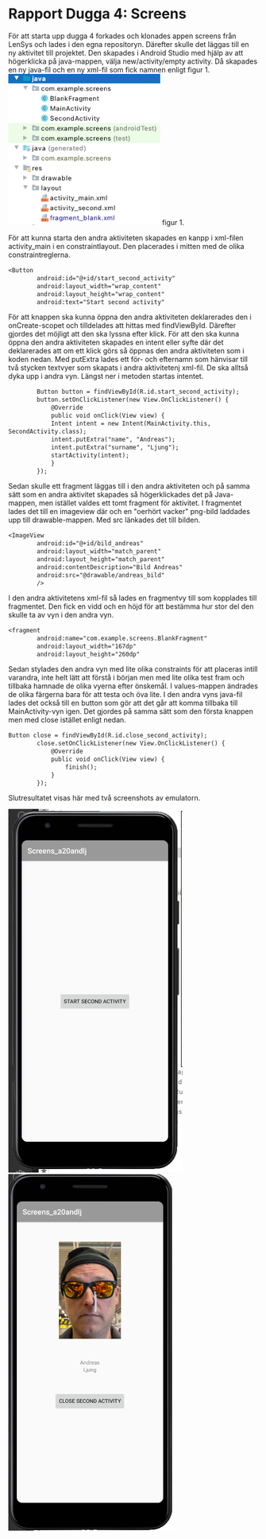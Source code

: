 
# Rapport Dugga 4: Screens

För att starta upp dugga 4 forkades och klonades appen screens från LenSys och lades i den egna repositoryn.
Därefter skulle det läggas till en ny aktivitet till projektet. Den skapades i Android Studio med hjälp av att
högerklicka på java-mappen, välja new/activity/empty activity. Då skapades en ny java-fil och en 
ny xml-fil som fick namnen enligt figur 1.
![](bild_dugga4.png) 
figur 1.

För att kunna starta den andra aktiviteten skapades en kanpp i xml-filen activity_main i en constraintlayout.
Den placerades i mitten med de olika constraintreglerna.
```
<Button
        android:id="@+id/start_second_activity"
        android:layout_width="wrap_content"
        android:layout_height="wrap_content"
        android:text="Start second activity"
```
För att knappen ska kunna öppna den andra aktiviteten deklarerades den i onCreate-scopet och tilldelades
att hittas med findViewById. Därefter gjordes det möjligt att den ska lyssna efter klick. 
För att den ska kunna öppna den andra aktiviteten skapades en intent eller syfte där det deklarerades att
om ett klick görs så öppnas den andra aktiviteten som i koden nedan. Med putExtra lades ett för- och efternamn
som hänvisar till två stycken textvyer som skapats i andra aktivitetenj xml-fil. De ska alltså dyka upp i andra vyn.
Längst ner i metoden startas intentet.
```
        Button button = findViewById(R.id.start_second_activity);
        button.setOnClickListener(new View.OnClickListener() {
            @Override
            public void onClick(View view) {
            Intent intent = new Intent(MainActivity.this, SecondActivity.class);
            intent.putExtra("name", "Andreas");
            intent.putExtra("surname", "Ljung");
            startActivity(intent);
            }
        });
```
Sedan skulle ett fragment läggas till i den andra aktiviteten och på samma sätt som en andra aktivitet 
skapades så högerklickades det på Java-mappen, men istället valdes ett tomt fragment för aktivitet.
I fragmentet lades det till en imageview där och en "oerhört vacker" png-bild laddades upp till drawable-mappen.
Med src länkades det till bilden. 
```
<ImageView
        android:id="@+id/bild_andreas"
        android:layout_width="match_parent"
        android:layout_height="match_parent"
        android:contentDescription="Bild Andreas"
        android:src="@drawable/andreas_bild"
        />
```
I den andra aktivitetens xml-fil så lades en fragmentvy till som kopplades till fragmentet. Den fick en
vidd och en höjd för att bestämma hur stor del den skulle ta av vyn i den andra vyn.
```
<fragment
        android:name="com.example.screens.BlankFragment"
        android:layout_width="167dp"
        android:layout_height="260dp"
```
Sedan stylades den andra vyn med lite olika constraints för att placeras intill varandra, inte helt lätt att förstå
i början men med lite olika test fram och tillbaka hamnade de olika vyerna efter önskemål.
I values-mappen ändrades de olika färgerna bara för att testa och öva lite. 
I den andra vyns java-fil lades det också till en button som gör att det går att komma tillbaka till 
MainActivity-vyn igen. Det gjordes på samma sätt som den första knappen men med close istället enligt nedan.
```
Button close = findViewById(R.id.close_second_activity);
        close.setOnClickListener(new View.OnClickListener() {
            @Override
            public void onClick(View view) {
                finish();
            }
        });
```
Slutresultatet visas här med två screenshots av emulatorn.

![](bild_dugga4_2.png) 
![](bild_dugga4_3.png) 



